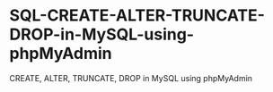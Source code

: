 # SQL-CREATE-ALTER-TRUNCATE-DROP-in-MySQL-using-phpMyAdmin
CREATE, ALTER, TRUNCATE, DROP in MySQL using phpMyAdmin
